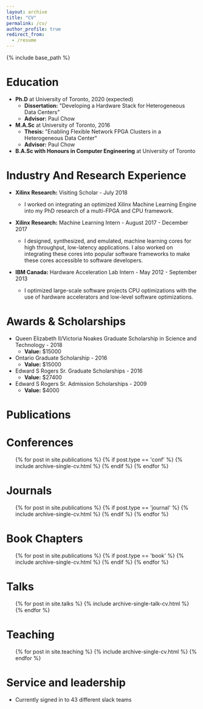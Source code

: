 ```yaml
---
layout: archive
title: "CV"
permalink: /cv/
author_profile: true
redirect_from:
  - /resume
---
```


{% include base_path %}

Education
======
* **Ph.D** at University of Toronto, 2020 (expected)
  * **Dissertation:** "Developing a Hardware Stack for Heterogeneous Data Centers"
  * **Advisor:** Paul Chow
* **M.A.Sc** at University of Toronto, 2016
  * **Thesis:** "Enabling Flexible Network FPGA Clusters in a Heterogeneous Data Center"
  * **Advisor:** Paul Chow
* **B.A.Sc with Honours in Computer Engineering** at University of Toronto


Industry And Research Experience
======
* **Xilinx Research:** Visiting Scholar - July 2018
  * I worked on integrating an optimized Xilinx Machine Learning Engine into my PhD research of a multi-FPGA and CPU framework. 

* **Xilinx Research:** Machine Learning Intern - August 2017 - December 2017
  * I designed, synthesized, and emulated, machine learning cores for high throughput, low-latency applications. I also worked on integrating these cores into popular software frameworks to make these cores accessible to software developers.  

* **IBM Canada:** Hardware Acceleration Lab Intern - May 2012 - September 2013
  * I optimized large-scale software projects CPU optimizations with the use of hardware accelerators and low-level software optimizations.  


Awards & Scholarships
======
* Queen Elizabeth II/Victoria Noakes Graduate Scholarship in Science and Technology - 2018
  * **Value:** $15000 
* Ontario Graduate Scholarship - 2016
  * **Value:** $15000 
* Edward S Rogers Sr. Graduate Scholarships - 2016
  * **Value:** $27400 
* Edward S Rogers Sr. Admission Scholarships - 2009
  * **Value:** $4000 


Publications
======
# Conferences #
<ul>{% for post in site.publications %}
  {% if post.type == 'conf' %}
    {% include archive-single-cv.html %}
  {% endif %}
{% endfor %} </ul>

# Journals #
<ul>{% for post in site.publications %}
  {% if post.type == 'journal' %}
    {% include archive-single-cv.html %}
  {% endif %}
{% endfor %} </ul>

# Book Chapters #
<ul>{% for post in site.publications %}
  {% if post.type == 'book' %}
    {% include archive-single-cv.html %}
  {% endif %}
{% endfor %} </ul>

  
Talks
======
  <ul>{% for post in site.talks %}
    {% include archive-single-talk-cv.html %}
  {% endfor %}</ul>
  
Teaching
======
  <ul>{% for post in site.teaching %}
    {% include archive-single-cv.html %}
  {% endfor %}</ul>
  
Service and leadership
======
* Currently signed in to 43 different slack teams
